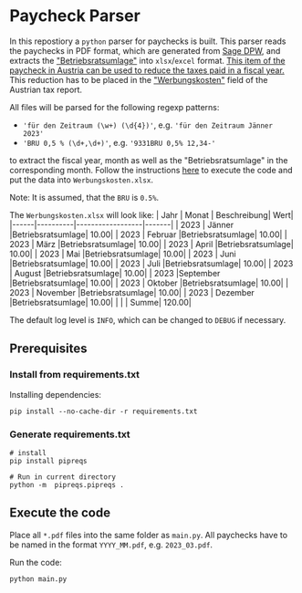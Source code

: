 # Paycheck Parser

In this repostiory a `python` parser for paychecks is built. This parser reads the paychecks in PDF format, which are generated from [Sage DPW](https://www.sagedpw.at/), and extracts the ["Betriebsratsumlage"](https://noe.arbeiterkammer.at/service/betriebsrat/Betriebsratsumlage.html) into `xlsx`/`excel` format. [This item of the paycheck in Austria can be used to reduce the taxes paid in a fiscal year.](https://noe.arbeiterkammer.at/service/betriebsrat/Betriebsratsumlage___Steuern.html) This reduction has to be placed in the ["Werbungskosten"](https://noe.arbeiterkammer.at/beratung/steuerundeinkommen/steuertipps/Werbungskosten.html) field of the Austrian tax report. 

All files will be parsed for the following regexp patterns:
- `'für den Zeitraum (\w+) (\d{4})'`, e.g. `'für den Zeitraum Jänner 2023'`
- `'BRU 0,5 % (\d+,\d+)'`, e.g. `'9331BRU 0,5% 12,34-'`

to extract the fiscal year, month as well as the "Betriebsratsumlage" in the corresponding month. Follow the instructions [here](#execute-the-code) to execute the code and put the data into `Werbungskosten.xlsx`.

Note: It is assumed, that the `BRU` is `0.5%`.

The `Werbungskosten.xlsx` will look like:
| Jahr |    Monat |      Beschreibung|   Wert|
|------|----------|------------------|-------|
| 2023 |   Jänner |Betriebsratsumlage|  10.00|
| 2023 |  Februar |Betriebsratsumlage|  10.00|
| 2023 |     März |Betriebsratsumlage|  10.00|
| 2023 |    April |Betriebsratsumlage|  10.00|
| 2023 |      Mai |Betriebsratsumlage|  10.00|
| 2023 |     Juni |Betriebsratsumlage|  10.00|
| 2023 |     Juli |Betriebsratsumlage|  10.00|
| 2023 |   August |Betriebsratsumlage|  10.00|
| 2023 |September |Betriebsratsumlage|  10.00|
| 2023 |  Oktober |Betriebsratsumlage|  10.00|
| 2023 | November |Betriebsratsumlage|  10.00|
| 2023 | Dezember |Betriebsratsumlage|  10.00|
|      |          |             Summe| 120.00|

The default log level is `INFO`, which can be changed to `DEBUG` if necessary.

## Prerequisites

### Install from requirements.txt

Installing dependencies:
```
pip install --no-cache-dir -r requirements.txt
```

### Generate requirements.txt

```
# install
pip install pipreqs

# Run in current directory
python -m  pipreqs.pipreqs .
```

## Execute the code

Place all `*.pdf` files into the same folder as `main.py`. All paychecks have to be named in the format `YYYY_MM.pdf`, e.g. `2023_03.pdf`.

Run the code:
```
python main.py
```
